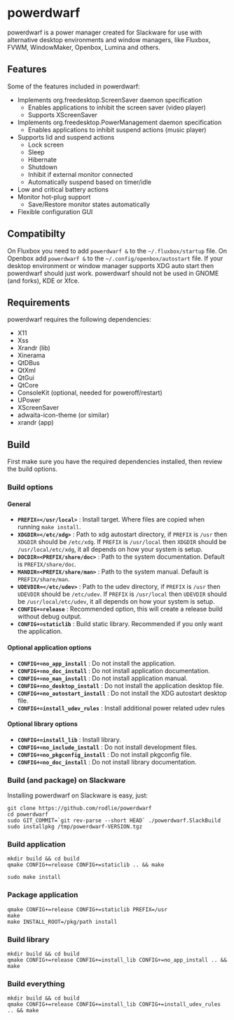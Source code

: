 # powerdwarf

powerdwarf is a power manager created for Slackware for use with alternative desktop environments and window managers, like Fluxbox, FVWM, WindowMaker, Openbox, Lumina and others.

## Features

Some of the features included in powerdwarf:

 * Implements org.freedesktop.ScreenSaver daemon specification
   * Enables applications to inhibit the screen saver (video player)
   * Supports XScreenSaver
 * Implements org.freedesktop.PowerManagement daemon specification
   * Enables applications to inhibit suspend actions (music player)
 * Supports lid and suspend actions
   * Lock screen
   * Sleep
   * Hibernate
   * Shutdown
   * Inhibit if external monitor connected
   * Automatically suspend based on timer/idle
 * Low and critical battery actions
 * Monitor hot-plug support
   * Save/Restore monitor states automatically
 * Flexible configuration GUI

## Compatibilty

On Fluxbox you need to add ``powerdwarf &`` to the ``~/.fluxbox/startup`` file. On Openbox add ``powerdwarf &`` to the ``~/.config/openbox/autostart`` file. If your desktop environment or window manager supports XDG auto start then powerdwarf should just work. powerdwarf should not be used in GNOME (and forks), KDE or Xfce.

## Requirements

powerdwarf requires the following dependencies:

 * X11
 * Xss
 * Xrandr (lib)
 * Xinerama
 * QtDBus
 * QtXml
 * QtGui
 * QtCore
 * ConsoleKit (optional, needed for poweroff/restart)
 * UPower
 * XScreenSaver
 * adwaita-icon-theme (or similar)
 * xrandr (app)

## Build

First make sure you have the required dependencies installed, then review the build options.

### Build options

#### General

 * **``PREFIX=</usr/local>``** : Install target. Where files are copied when running ``make install``.
 * **``XDGDIR=</etc/xdg>``** : Path to xdg autostart directory, if ``PREFIX`` is ``/usr`` then ``XDGDIR`` should be ``/etc/xdg``. If ``PREFIX`` is ``/usr/local`` then ``XDGDIR`` should be ``/usr/local/etc/xdg``, it all depends on how your system is setup.
 * **``DOCDIR=<PREFIX/share/doc>``** : Path to the system documentation. Default is ``PREFIX/share/doc``.
 * **``MANDIR=<PREFIX/share/man>``** : Path to the system manual. Default is ``PREFIX/share/man``.
 * **``UDEVDIR=</etc/udev>``** : Path to the udev directory, if ``PREFIX`` is ``/usr`` then ``UDEVDIR`` should be ``/etc/udev``. If ``PREFIX`` is ``/usr/local`` then ``UDEVDIR`` should be ``/usr/local/etc/udev``, it all depends on how your system is setup.
 * **``CONFIG+=release``** : Recommended option, this will create a release build without debug output.
 * **``CONFIG+=staticlib``** : Build static library. Recommended if you only want the application.

#### Optional application options

 * **``CONFIG+=no_app_install``** : Do not install the application.
 * **``CONFIG+=no_doc_install``** : Do not install application documentation.
 * **``CONFIG+=no_man_install``** : Do not install application manual.
 * **``CONFIG+=no_desktop_install``** : Do not install the application desktop file.
 * **``CONFIG+=no_autostart_install``** : Do not install the XDG autostart desktop file.
 * **``CONFIG+=install_udev_rules``** : Install additional power related udev rules

#### Optional library options

 * **``CONFIG+=install_lib``** : Install library.
 * **``CONFIG+=no_include_install``** : Do not install development files.
 * **``CONFIG+=no_pkgconfig_install``** : Do not install pkgconfig file.
 * **``CONFIG+=no_doc_install``** : Do not install library documentation.

### Build (and package) on Slackware

Installing powerdwarf on Slackware is easy, just:

```
git clone https://github.com/rodlie/powerdwarf
cd powerdwarf
sudo GIT_COMMIT=`git rev-parse --short HEAD` ./powerdwarf.SlackBuild
sudo installpkg /tmp/powerdwarf-VERSION.tgz
```

### Build application

```
mkdir build && cd build
qmake CONFIG+=release CONFIG+=staticlib .. && make
```
```
sudo make install
```

### Package application

```
qmake CONFIG+=release CONFIG+=staticlib PREFIX=/usr
make
make INSTALL_ROOT=/pkg/path install
```

### Build library

```
mkdir build && cd build
qmake CONFIG+=release CONFIG+=install_lib CONFIG+=no_app_install .. && make
```

### Build everything

```
mkdir build && cd build
qmake CONFIG+=release CONFIG+=install_lib CONFIG+=install_udev_rules .. && make
```
